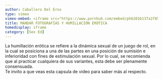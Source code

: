 ```yaml
---
author: Caballero Del Eros
type: vimeo
vimeo-embed: <iframe src="https://www.pornhub.com/embed/ph6201b137a2f85" frameborder="0" width="500" height="281" scrolling="no" allowfullscreen></iframe>
title: MANDAR FOTOGRAFÍAS Y HUMILLACIÓN ERÓTICA
homedisplay: iframe
category: [Sex Ed]
---
```

La humillación erótica se refiere a la dinámica sexual de un juego de rol, en la cual se posiciona a una de las partes en una posición de sumisión e inferioridad con fines de estimulación sexual. Por lo cual, se recomienda que al practicar cualquiera de sus variantes, esta debe ser plenamente consensuada.  
Te invito a que veas esta capsula de video para saber más al respecto.
